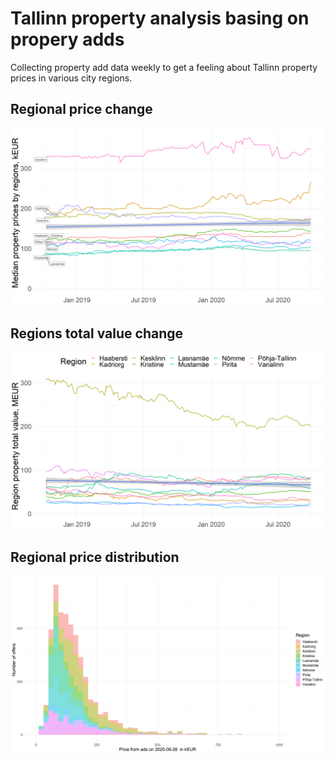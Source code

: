 # Tallinn property analysis basing on propery adds

Collecting property add data weekly to get a feeling about Tallinn property prices in various city regions.

## Regional price change
![regional_growth](https://github.com/snailwellington/property_price_scraper/blob/master/output/region_price_chg.png)

## Regions total value change
![regional_total_value](https://github.com/snailwellington/property_price_scraper/blob/master/output/region_total_value_chg.png)

## Regional price distribution
![price_dist](https://github.com/snailwellington/property_price_scraper/blob/master/output/region_price_dist.png)
